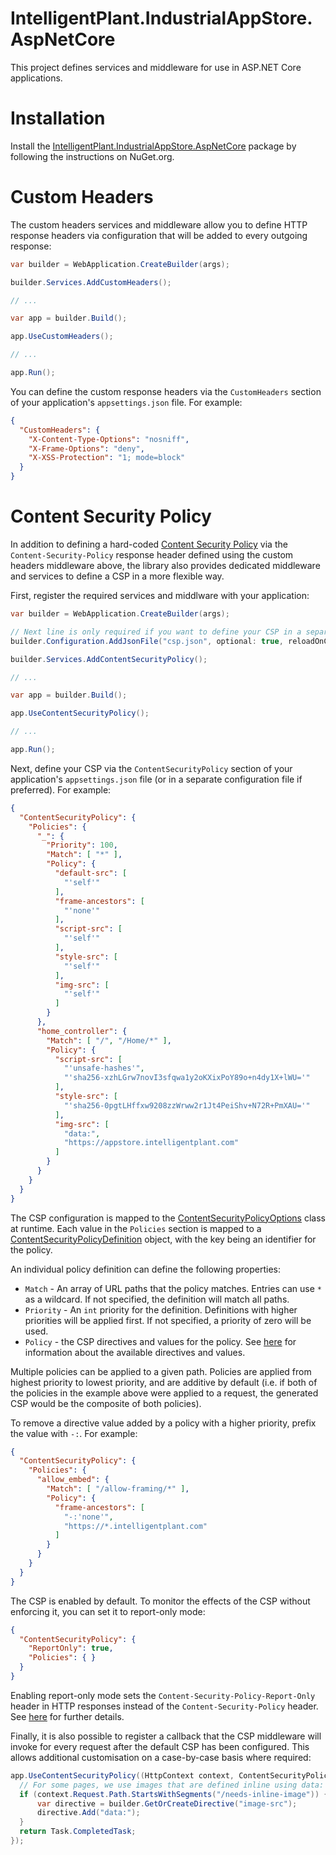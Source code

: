 ﻿# IntelligentPlant.IndustrialAppStore.AspNetCore

This project defines services and middleware for use in ASP.NET Core applications.


# Installation

Install the [IntelligentPlant.IndustrialAppStore.AspNetCore](https://www.nuget.org/packages/IntelligentPlant.IndustrialAppStore.AspNetCore) package by following the instructions on NuGet.org.


# Custom Headers

The custom headers services and middleware allow you to define HTTP response headers via configuration that will be added to every outgoing response:

```csharp
var builder = WebApplication.CreateBuilder(args);

builder.Services.AddCustomHeaders();

// ...

var app = builder.Build();

app.UseCustomHeaders();

// ...

app.Run();
```

You can define the custom response headers via the `CustomHeaders` section of your application's `appsettings.json` file. For example:

```json
{
  "CustomHeaders": {
    "X-Content-Type-Options": "nosniff",
    "X-Frame-Options": "deny",
    "X-XSS-Protection": "1; mode=block"
  }
}
```


# Content Security Policy

In addition to defining a hard-coded [Content Security Policy](https://developer.mozilla.org/en-US/docs/Web/HTTP/CSP) via the `Content-Security-Policy` response header defined using the custom headers middleware above, the library also provides dedicated middleware and services to define a CSP in a more flexible way.

First, register the required services and middlware with your application:

```csharp
var builder = WebApplication.CreateBuilder(args);

// Next line is only required if you want to define your CSP in a separate configuration file.
builder.Configuration.AddJsonFile("csp.json", optional: true, reloadOnChange: true);

builder.Services.AddContentSecurityPolicy();

// ...

var app = builder.Build();

app.UseContentSecurityPolicy();

// ...

app.Run();
```

Next, define your CSP via the `ContentSecurityPolicy` section of your application's `appsettings.json` file (or in a separate configuration file if preferred). For example:

```json
{
  "ContentSecurityPolicy": {
    "Policies": {
      "_": {
        "Priority": 100,
        "Match": [ "*" ],
        "Policy": {
          "default-src": [
            "'self'"
          ],
          "frame-ancestors": [
            "'none'"
          ],
          "script-src": [
            "'self'"
          ],
          "style-src": [
            "'self'"
          ],
          "img-src": [
            "'self'"
          ]
        }
      },
      "home_controller": {
        "Match": [ "/", "/Home/*" ],
        "Policy": {
          "script-src": [
            "'unsafe-hashes'",
            "'sha256-xzhLGrw7novI3sfqwa1y2oKXixPoY89o+n4dy1X+lWU='"
          ],
          "style-src": [
            "'sha256-0pgtLHffxw9208zzWrww2r1Jt4PeiShv+N72R+PmXAU='"
          ],
          "img-src": [
            "data:",
            "https://appstore.intelligentplant.com"
          ]
        }
      }
    }
  }
}
```

The CSP configuration is mapped to the [ContentSecurityPolicyOptions](./ContentSecurityPolicyOptions.cs) class at runtime. Each value in the `Policies` section is mapped to a [ContentSecurityPolicyDefinition](./ContentSecurityPolicyDefinition.cs) object, with the key being an identifier for the policy.

An individual policy definition can define the following properties:

- `Match` - An array of URL paths that the policy matches. Entries can use `*` as a wildcard. If not specified, the definition will match all paths.
- `Priority` - An `int` priority for the definition. Definitions with higher priorities will be applied first. If not specified, a priority of zero will be used.
- `Policy` - the CSP directives and values for the policy. See [here](https://developer.mozilla.org/en-US/docs/Web/HTTP/CSP) for information about the available directives and values.

Multiple policies can be applied to a given path. Policies are applied from highest priority to lowest priority, and are additive by default (i.e. if both of the policies in the example above were applied to a request, the generated CSP would be the composite of both policies).

To remove a directive value added by a policy with a higher priority, prefix the value with `-:`. For example:

```json
{
  "ContentSecurityPolicy": {
    "Policies": { 
      "allow_embed": {
        "Match": [ "/allow-framing/*" ],
        "Policy": {
          "frame-ancestors": [
            "-:'none'",
            "https://*.intelligentplant.com"
          ]
        }
      }
    }
  }
}
```

The CSP is enabled by default. To monitor the effects of the CSP without enforcing it, you can set it to report-only mode:

```json
{
  "ContentSecurityPolicy": {
    "ReportOnly": true,
    "Policies": { }
  }
}
```

Enabling report-only mode sets the `Content-Security-Policy-Report-Only` header in HTTP responses instead of the `Content-Security-Policy` header. See [here](https://developer.mozilla.org/en-US/docs/Web/HTTP/Headers/Content-Security-Policy-Report-Only) for further details.

Finally, it is also possible to register a callback that the CSP middleware will invoke for every request after the default CSP has been configured. This allows additional customisation on a case-by-case basis where required:

```csharp
app.UseContentSecurityPolicy((HttpContext context, ContentSecurityPolicyBuilder builder) => {
  // For some pages, we use images that are defined inline using data: URIs.
  if (context.Request.Path.StartsWithSegments("/needs-inline-image")) {
      var directive = builder.GetOrCreateDirective("image-src");
      directive.Add("data:");
  }
  return Task.CompletedTask;
});
```
